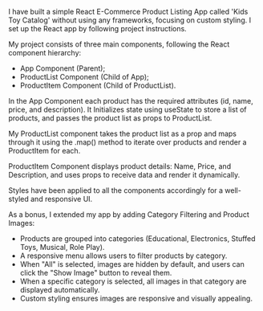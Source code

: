 I have built a simple React E-Commerce Product Listing App called 'Kids Toy Catalog' without using any frameworks, focusing on custom styling.
I set up the React app by following project instructions.

My project consists of three main components, following the React component hierarchy: 
- App Component (Parent);
- ProductList Component (Child of App);
- ProductItem Component (Child of ProductList).

In the App Component each product has the required attributes (id, name, price, and description). It Initializes state using useState to store a list of products, and passes the product list as props to ProductList.

My ProductList component takes the product list as a prop and maps through it using the .map() method to iterate over products and render a ProductItem for each.

ProductItem Component displays product details: Name, Price, and Description, and uses props to receive data and render it dynamically.

Styles have been applied to all the components accordingly for a well-styled and responsive UI.

As a bonus, I extended my app by adding Category Filtering and Product Images:
- Products are grouped into categories (Educational, Electronics, Stuffed Toys, Musical, Role Play).
- A responsive menu allows users to filter products by category.
- When "All" is selected, images are hidden by default, and users can click the "Show Image" button to reveal them.
- When a specific category is selected, all images in that category are displayed automatically.
- Custom styling ensures images are responsive and visually appealing.
